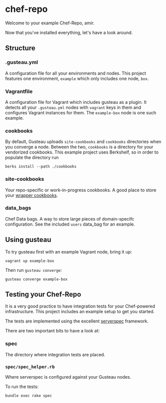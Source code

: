 # chef-repo

Welcome to your example Chef-Repo, amir.

Now that you've installed everything, let's have a look around.

## Structure

### .gusteau.yml

A configuration file for all your environments and nodes. This project features one environment, `example` which only includes one node, `box`.

### Vagrantfile

A configuration file for Vagrant which includes gusteau as a plugin. It detects all your `.gusteau.yml` nodes with `vagrant` keys in them and configures Vagrant instances for them. The `example-box` node is one such example.

### cookbooks

By default, Gusteau uploads `site-cookbooks` and `cookbooks` directories when you converge a node. Between the two, `cookbooks` is a directory for your vendorized cookbooks. This example project uses Berkshelf, so in order to populate the directory run

```
berks install --path ./cookbooks
```

### site-cookbooks

Your repo-specific or work-in-progress cookbooks. A good place to store your [wrapper cookbooks](http://devopsanywhere.blogspot.com.au/2012/11/how-to-write-reusable-chef-cookbooks.html).

### data_bags

Chef Data bags. A way to store large pieces of domain-specifc configuration. See the included `users` data_bag for an example.

## Using gusteau

To try gusteau first with an example Vagrant node, bring it up:

```
vagrant up example-box
```

Then run `gusteau converge`:

```
gusteau converge example-box
```

## Testing your Chef-Repo

It is a very good practice to have integration tests for your Chef-powered infrastructure.
This project includes an example setup to get you started.

The tests are implemented using the excellent [serverspec](http://serverspec.org/) framework.

There are two important bits to have a look at:

### spec

The directory where integration tests are placed.

### `spec/spec_helper.rb`

Where serverspec is configured against your Gusteau nodes.

To run the tests:

```
bundle exec rake spec
```
